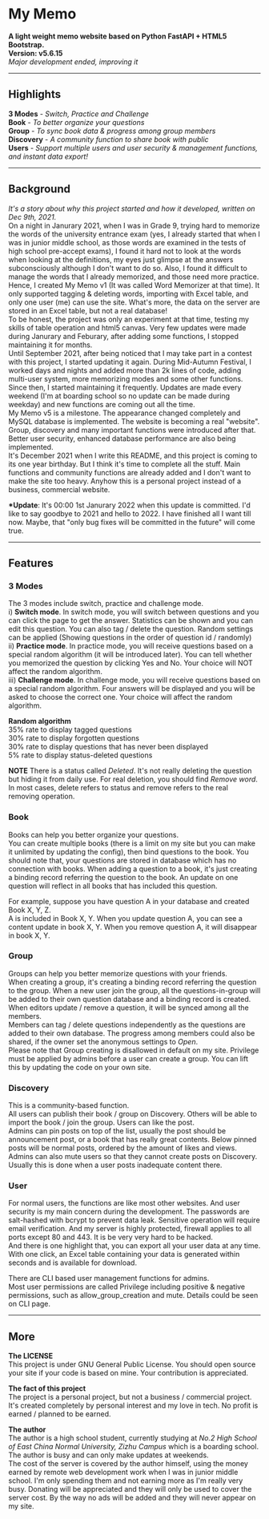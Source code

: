 # My Memo

**A light weight memo website based on Python FastAPI + HTML5 Bootstrap.**  
**Version: v5.6.15**  
*Major development ended, improving it*  

---

## Highlights

**3 Modes** - *Switch, Practice and Challenge*  
**Book** - *To better organize your questions*  
**Group** - *To sync book data & progress among group members*  
**Discovery** - *A community function to share book with public*  
**Users** - *Support multiple users and user security & management functions, and instant data export!*  

---

## Background

*It's a story about why this project started and how it developed, written on Dec 9th, 2021.*  
On a night in Janurary 2021, when I was in Grade 9, trying hard to memorize the words of the university entrance exam (yes, I already started that when I was in junior middle school, as those words are examined in the tests of high school pre-accept exams), I found it hard not to look at the words when looking at the definitions, my eyes just glimpse at the answers subconsciously although I don't want to do so. Also, I found it difficult to manage the words that I already memorized, and those need more practice. Hence, I created My Memo v1 (It was called Word Memorizer at that time). It only supported tagging & deleting words, importing with Excel table, and only one user (me) can use the site. What's more, the data on the server are stored in an Excel table, but not a real database!  
To be honest, the project was only an experiment at that time, testing my skills of table operation and html5 canvas. Very few updates were made during Janurary and Feburary, after adding some functions, I stopped maintaining it for months.  
Until September 2021, after being noticed that I may take part in a contest with this project, I started updating it again. During Mid-Autumn Festival, I worked days and nights and added more than 2k lines of code, adding multi-user system, more memorizing modes and some other functions. Since then, I started maintaining it frequently. Updates are made every weekend (I'm at boarding school so no update can be made during weekday) and new functions are coming out all the time.  
My Memo v5 is a milestone. The appearance changed completely and MySQL database is implemented. The website is becoming a real "website". Group, discovery and many important functions were introduced after that. Better user security, enhanced database performance are also being implemented.  
It's December 2021 when I write this README, and this project is coming to its one year birthday. But I think it's time to complete all the stuff. Main functions and community functions are already added and I don't want to make the site too heavy. Anyhow this is a personal project instead of a business, commercial website.  

**\*Update**: It's 00:00 1st Janurary 2022 when this update is committed. I'd like to say goodbye to 2021 and hello to 2022. I have finished all I want till now. Maybe, that "only bug fixes will be committed in the future" will come true.  

---

## Features  

### 3 Modes

The 3 modes include switch, practice and challenge mode.  
i) **Switch mode**. In switch mode, you will switch between questions and you can click the page to get the answer. Statistics can be shown and you can edit this question. You can also tag / delete the question. Random settings can be applied (Showing questions in the order of question id / randomly)  
ii) **Practice mode**. In practice mode, you will receive questions based on a special random algorithm (it will be introduced later). You can tell whether you memorized the question by clicking Yes and No. Your choice will NOT affect the random algorithm.  
iii) **Challenge mode**. In challenge mode, you will receive questions based on a special random algorithm. Four answers will be displayed and you will be asked to choose the correct one. Your choice will affect the random algorithm.  

**Random algorithm**  
35% rate to display tagged questions  
30% rate to display forgotten questions  
30% rate to display questions that has never been displayed  
5% rate to display status-deleted questions  

**NOTE** There is a status called *Deleted*. It's not really deleting the question but hiding it from daily use. For real deletion, you should find *Remove word*. In most cases, delete refers to status and remove refers to the real removing operation.  

### Book

Books can help you better organize your questions.  
You can create multiple books (there is a limit on my site but you can make it unlimited by updating the config), then bind questions to the book. You should note that, your questions are stored in database which has no connection with books. When adding a question to a book, it's just creating a binding record referring the question to the book. An update on one question will reflect in all books that has included this question.  

For example, suppose you have question A in your database and created Book X, Y, Z.  
A is included in Book X, Y. When you update question A, you can see a content update in book X, Y. When you remove question A, it will disappear in book X, Y.  

### Group

Groups can help you better memorize questions with your friends.  
When creating a group, it's creating a binding record referring the question to the group. When a new user join the group, all the questions-in-group will be added to their own question database and a binding record is created. When editors update / remove a question, it will be synced among all the members.  
Members can tag / delete questions independently as the questions are added to their own database. The progress among members could also be shared, if the owner set the anonymous settings to *Open*.  
Please note that Group creating is disallowed in default on my site. Privilege must be applied by admins before a user can create a group. You can lift this by updating the code on your own site.  

### Discovery

This is a community-based function.  
All users can publish their book / group on Discovery. Others will be able to import the book / join the group. Users can like the post.  
Admins can pin posts on top of the list, usually the post should be announcement post, or a book that has really great contents. Below pinned posts will be normal posts, ordered by the amount of likes and views.  
Admins can also mute users so that they cannot create posts on Discovery. Usually this is done when a user posts inadequate content there.  

### User  

For normal users, the functions are like most other websites. And user security is my main concern during the development. The passwords are salt-hashed with bcrypt to prevent data leak. Sensitive operation will require email verification. And my server is highly protected, firewall applies to all ports except 80 and 443. It is be very very hard to be hacked.  
And there is one highlight that, you can export all your user data at any time. With one click, an Excel table containing your data is generated within seconds and is available for download.  

There are CLI based user management functions for admins.  
Most user permissions are called Privilege including positive & negative permissions, such as allow_group_creation and mute. Details could be seen on CLI page.  

---

## More

**The LICENSE**  
This project is under GNU General Public License. You should open source your site if your code is based on mine. Your contribution is appreciated.  

**The fact of this project**  
The project is a personal project, but not a business / commercial project. It's created completely by personal interest and my love in tech. No profit is earned / planned to be earned.  

**The author**  
The author is a high school student, currently studying at *No.2 High School of East China Normal University, Zizhu Campus* which is a boarding school. The author is busy and can only make updates at weekends.  
The cost of the server is covered by the author himself, using the money earned by remote web development work when I was in junior middle school. I'm only spending them and not earning more as I'm really very busy. Donating will be appreciated and they will only be used to cover the server cost. By the way no ads will be added and they will never appear on my site.  
